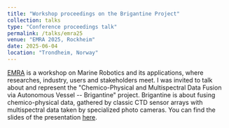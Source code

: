 ```yaml
---
title: "Workshop proceedings on the Brigantine Project"
collection: talks
type: "Conference proceedings talk"
permalink: /talks/emra25
venue: "EMRA 2025, Rockheim"
date: 2025-06-04
location: "Trondheim, Norway"
---
```


[EMRA](https://emra-25.marinerobotics.eu/) is a workshop on Marine Robotics and its applications, where researches, industry, users and stakeholders meet. I was invited to talk about and represent the "Chemico-Physical and Multispectral Data Fusion via Autonomous Vessel -- Brigantine" project. Brigantine is about fusing chemico-physical data, gathered by classic CTD sensor arrays with multispectral data taken by specialized photo cameras.
You can find the slides of the presentation [here](/files/emra_slides.pdf).